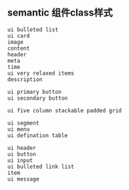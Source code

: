## semantic 组件class样式

        
    ui bulleted list
    ui card
    image
    content
    header
    meta
    time
    ui very relaxed items
    description
        
    ui primary button
    ui secondary button

    ui five column stackable padded grid
    
    ui segment
    ui menu
    ui defination table

    ui header
    ui button
    ui input
    ui bulleted link list
    item
    ui message